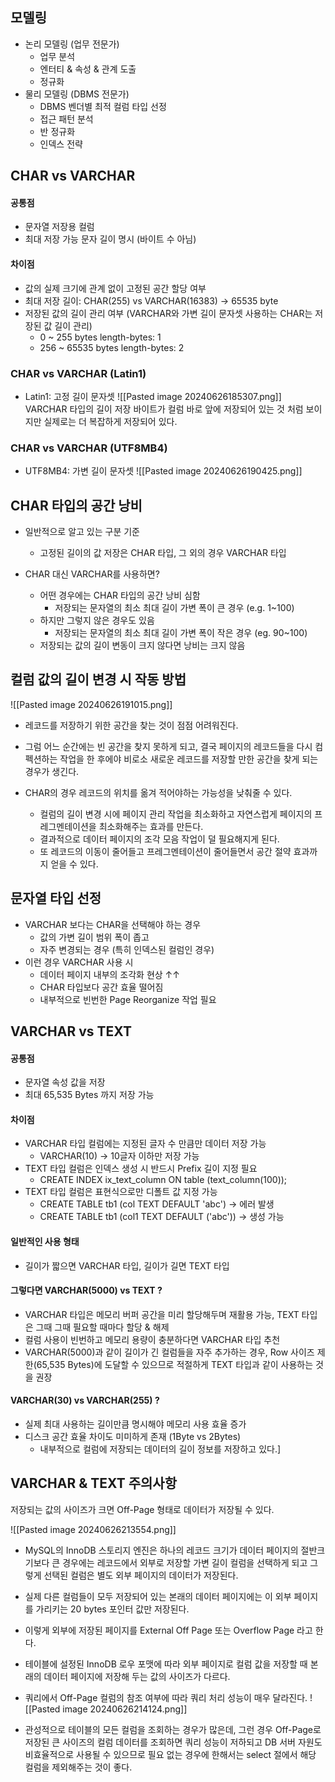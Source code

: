 ## 모델링

- 논리 모델링 (업무 전문가)
	- 업무 분석
	- 엔터티 & 속성 & 관계 도출
	- 정규화
- 물리 모델링 (DBMS 전문가)
	- DBMS 벤더별 최적 컬럼 타입 선정
	- 접근 패턴 분석
	- 반 정규화
	- 인덱스 전략

## CHAR vs VARCHAR

#### 공통점
- 문자열 저장용 컬럼
- 최대 저장 가능 문자 길이 명시 (바이트 수 아님)

#### 차이점
- 값의 실제 크기에 관계 없이 고정된 공간 할당 여부
- 최대 저장 길이: CHAR(255) vs VARCHAR(16383) → 65535 byte
- 저장된 값의 길이 관리 여부 (VARCHAR와 가변 길이 문자셋 사용하는 CHAR는 저장된 값 길이 관리)
	- 0 ~ 255 bytes                 length-bytes: 1
	- 256 ~ 65535 bytes       length-bytes: 2

### CHAR vs VARCHAR (Latin1)
- Latin1: 고정 길이 문자셋
![[Pasted image 20240626185307.png]]
VARCHAR 타입의 길이 저장 바이트가 컬럼 바로 앞에 저장되어 있는 것 처럼 보이지만 실제로는 더 복잡하게 저장되어 있다.

### CHAR vs VARCHAR (UTF8MB4)
- UTF8MB4: 가변 길이 문자셋
![[Pasted image 20240626190425.png]]

## CHAR 타입의 공간 낭비

- 일반적으로 알고 있는 구분 기준
	- 고정된 길이의 값 저장은 CHAR 타입, 그 외의 경우 VARCHAR 타입

- CHAR 대신 VARCHAR를 사용하면?
	- 어떤 경우에는 CHAR 타입의 공간 낭비 심함
		- 저장되는 문자열의 최소 최대 길이 가변 폭이 큰 경우 (e.g. 1~100)
	- 하지만 그렇지 않은 경우도 있음
		- 저장되는 문자열의 최소 최대 길이 가변 폭이 작은 경우 (eg. 90~100)
	- 저장되는 값의 길이 변동이 크지 않다면 낭비는 크지 않음

## 컬럼 값의 길이 변경 시 작동 방법

![[Pasted image 20240626191015.png]]
- 레코드를 저장하기 위한 공간을 찾는 것이 점점 어려워진다.
- 그럼 어느 순간에는 빈 공간을 찾지 못하게 되고, 결국 페이지의 레코드들을 다시 컴펙션하는 작업을 한 후에야 비로소 새로운 레코드를 저장할 만한 공간을 찾게 되는 경우가 생긴다.

- CHAR의 경우 레코드의 위치를 옮겨 적어야하는 가능성을 낮춰줄 수 있다.
	- 컬럼의 길이 변경 시에 페이지 관리 작업을 최소화하고 자연스럽게 페이지의 프레그멘테이션을 최소화해주는 효과를 만든다.
	- 결과적으로 데이터 페이지의 조각 모음 작업이 덜 필요해지게 된다.
	- 또 레코드의 이동이 줄어들고 프레그멘테이션이 줄어들면서 공간 절약 효과까지 얻을 수 있다.

## 문자열 타입 선정

- VARCHAR 보다는 CHAR을 선택해야 하는 경우
	- 값의 가변 길이 범위 폭이 좁고
	- 자주 변경되는 경우 (특히 인덱스된 컬럼인 경우)
- 이런 경우 VARCHAR 사용 시
	- 데이터 페이지 내부의 조각화 현상 ↑↑
	- CHAR 타입보다 공간 효율 떨어짐
	- 내부적으로 빈번한 Page Reorganize 작업 필요

## VARCHAR vs TEXT

#### 공통점
- 문자열 속성 값을 저장
- 최대 65,535 Bytes 까지 저장 가능

#### 차이점
- VARCHAR 타입 컬럼에는 지정된 글자 수 만큼만 데이터 저장 가능
	- VARCHAR(10) → 10글자 이하만 저장 가능
- TEXT 타입 컬럼은 인덱스 생성 시 반드시 Prefix 길이 지정 필요
	- CREATE INDEX ix_text_column ON table (text_column(100));
- TEXT 타입 컬럼은 표현식으로만 디폴트 값 지정 가능
	- CREATE TABLE tb1 (col TEXT DEFAULT 'abc') → 에러 발생
	- CREATE TABLE tb1 (col1 TEXT DEFAULT ('abc')) → 생성 가능

#### 일반적인 사용 형태
- 길이가 짧으면 VARCHAR 타입, 길이가 길면 TEXT 타입

#### 그렇다면 VARCHAR(5000) vs TEXT ?
- VARCHAR 타입은 메모리 버퍼 공간을 미리 할당해두며 재활용 가능, TEXT 타입은 그때 그때 필요할 때마다 할당 & 해제
- 컬럼 사용이 빈번하고 메모리 용량이 충분하다면 VARCHAR 타입 추천
- VARCHAR(5000)과 같이 길이가 긴 컬럼들을 자주 추가하는 경우, Row 사이즈 제한(65,535 Bytes)에 도달할 수 있으므로 적절하게 TEXT 타입과 같이 사용하는 것을 권장

#### VARCHAR(30) vs VARCHAR(255) ?
- 실제 최대 사용하는 길이만큼 명시해야 메모리 사용 효율 증가
- 디스크 공간 효율 차이도 미미하게 존재 (1Byte vs 2Bytes)
	- 내부적으로 컬럼에 저장되는 데이터의 길이 정보를 저장하고 있다.]

## VARCHAR & TEXT 주의사항

저장되는 값의 사이즈가 크면 Off-Page 형태로 데이터가 저장될 수 있다.

![[Pasted image 20240626213554.png]]
- MySQL의 InnoDB 스토리지 엔진은 하나의 레코드 크기가 데이터 페이지의 절반크기보다 큰 경우에는 레코드에서 외부로 저장할 가변 길이 컬럼을 선택하게 되고 그렇게 선택된 컬럼은 별도 외부 페이지의 데이터가 저장된다.
- 실제 다른 컬럼들이 모두 저장되어 있는 본래의 데이터 페이지에는 이 외부 페이지를 가리키는 20 bytes 포인터 값만 저장된다.
- 이렇게 외부에 저장된 페이지를 External Off Page 또는 Overflow Page 라고 한다.
- 테이블에 설정된 InnoDB 로우 포맷에 따라 외부 페이지로 컬럼 값을 저장할 때 본래의 데이터 페이지에 저장해 두는 값의 사이즈가 다르다.

- 쿼리에서 Off-Page 컬럼의 참조 여부에 따라 쿼리 처리 성능이 매우 달라진다.
![[Pasted image 20240626214124.png]]
- 관성적으로 테이블의 모든 컬럼을 조회하는 경우가 많은데, 그런 경우 Off-Page로 저장된 큰 사이즈의 컬럼 데이터를 조회하면 쿼리 성능이 저하되고 DB 서버 자원도 비효율적으로 사용될 수 있으므로 필요 없는 경우에 한해서는 select 절에서 해당 컬럼을 제외해주는 것이 좋다.